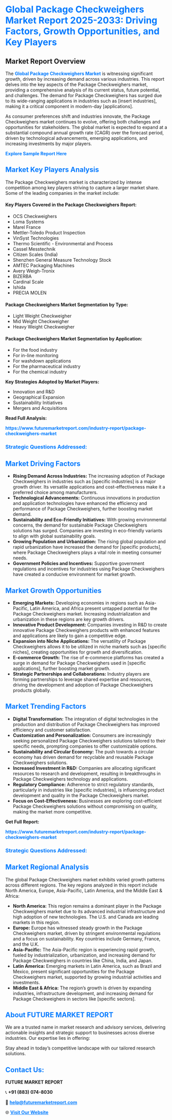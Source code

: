 <h1 style="color: #007BFF;">Global Package Checkweighers Market Report 2025-2033: Driving Factors, Growth Opportunities, and Key Players</h1>

<section id="overview">
<h2>Market Report Overview</h2>
<p>The <a href="https://www.futuremarketreport.com/industry-report/package-checkweighers-market" style="color: #007BFF; text-decoration: none;"><strong>Global Package Checkweighers Market</strong></a> is witnessing significant growth, driven by increasing demand across various industries. This report delves into the key aspects of the Package Checkweighers market, providing a comprehensive analysis of its current status, future potential, and challenges. The demand for Package Checkweighers has surged due to its wide-ranging applications in industries such as [insert industries], making it a critical component in modern-day [applications].</p>
<p>As consumer preferences shift and industries innovate, the Package Checkweighers market continues to evolve, offering both challenges and opportunities for stakeholders. The global market is expected to expand at a substantial compound annual growth rate (CAGR) over the forecast period, driven by technological advancements, emerging applications, and increasing investments by major players.</p>
</section>

<section id="overview">
<p><a href="https://www.futuremarketreport.com/request-sample/reportId=103012" style="color: #007BFF; text-decoration: none;"><strong>Explore Sample Report Here</strong></a></p>
</section>

<section id="key-players">
<h2 style="color: #007BFF;">Market Key Players Analysis</h2>
<p>The Package Checkweighers market is characterized by intense competition among key players striving to capture a larger market share. Some of the leading companies in the market include:</p>
<h4>Key Players Covered in the Package Checkweighers Report:</h4>
<ul><li>OCS Checkweighers</li><li>Loma Systems</li><li>Marel France</li><li>Mettler-Toledo Product Inspection</li><li>VinSyst Technologies</li><li>Thermo Scientific - Environmental and Process</li><li>Cassel Messtechnik</li><li>Citizen Scales (India)</li><li>Shenzhen General Measure Technology Stock</li><li>AMTEC Packaging Machines</li><li>Avery Weigh-Tronix</li><li>BIZERBA</li><li>Cardinal Scale</li><li>Ishida</li><li>PRECIA MOLEN</li></ul>
<h4>Package Checkweighers Market Segmentation by Type:</h4>
<ul><li>Light Weight Checkweigher</li><li>Mid Weight Checkweigher</li><li>Heavy Weight Checkweigher</li></ul>

<h4>Package Checkweighers Market Segmentation by Application:</h4>
<ul><li>For the food industry</li><li>For in-line monitoring</li><li>For washdown applications</li><li>For the pharmaceutical industry</li><li>For the chemical industry</li></ul>
<p><strong>Key Strategies Adopted by Market Players:</strong></p>
<ul>
<li>Innovation and R&D</li>
<li>Geographical Expansion</li>
<li>Sustainability Initiatives</li>
<li>Mergers and Acquisitions</li>
</ul>
</section>

<section>
<p><strong>Read Full Analysis: </strong></p><a href="https://www.futuremarketreport.com/industry-report/package-checkweighers-market" style="color: #007BFF; text-decoration: none;"><strong>https://www.futuremarketreport.com/industry-report/package-checkweighers-market</strong></a>
<h3 style="color: #007BFF;">Strategic Questions Addressed:</h3>
</section>

<section id="driving-factors">
<h2 style="color: #007BFF;">Market Driving Factors</h2>
<ul>
<li><strong>Rising Demand Across Industries:</strong> The increasing adoption of Package Checkweighers in industries such as [specific industries] is a major growth driver. Its versatile applications and cost-effectiveness make it a preferred choice among manufacturers.</li>
<li><strong>Technological Advancements:</strong> Continuous innovations in production and application technologies have enhanced the efficiency and performance of Package Checkweighers, further boosting market demand.</li>
<li><strong>Sustainability and Eco-Friendly Initiatives:</strong> With growing environmental concerns, the demand for sustainable Package Checkweighers solutions has surged. Companies are investing in eco-friendly variants to align with global sustainability goals.</li>
<li><strong>Growing Population and Urbanization:</strong> The rising global population and rapid urbanization have increased the demand for [specific products], where Package Checkweighers plays a vital role in meeting consumer needs.</li>
<li><strong>Government Policies and Incentives:</strong> Supportive government regulations and incentives for industries using Package Checkweighers have created a conducive environment for market growth.</li>
</ul>
</section>

<section id="growth-opportunities">
<h2 style="color: #007BFF;">Market Growth Opportunities</h2>
<ul>
<li><strong>Emerging Markets:</strong> Developing economies in regions such as Asia-Pacific, Latin America, and Africa present untapped potential for the Package Checkweighers market. Increasing industrialization and urbanization in these regions are key growth drivers.</li>
<li><strong>Innovative Product Development:</strong> Companies investing in R&D to create innovative Package Checkweighers products with enhanced features and applications are likely to gain a competitive edge.</li>
<li><strong>Expansion into Niche Applications:</strong> The versatility of Package Checkweighers allows it to be utilized in niche markets such as [specific niches], creating opportunities for growth and diversification.</li>
<li><strong>E-commerce Growth:</strong> The rise of e-commerce platforms has created a surge in demand for Package Checkweighers used in [specific applications], further boosting market growth.</li>
<li><strong>Strategic Partnerships and Collaborations:</strong> Industry players are forming partnerships to leverage shared expertise and resources, driving the development and adoption of Package Checkweighers products globally.</li>
</ul>
</section>

<section id="trending-factors">
<h2 style="color: #007BFF;">Market Trending Factors</h2>
<ul>
<li><strong>Digital Transformation:</strong> The integration of digital technologies in the production and distribution of Package Checkweighers has improved efficiency and customer satisfaction.</li>
<li><strong>Customization and Personalization:</strong> Consumers are increasingly seeking personalized Package Checkweighers solutions tailored to their specific needs, prompting companies to offer customizable options.</li>
<li><strong>Sustainability and Circular Economy:</strong> The push towards a circular economy has driven demand for recyclable and reusable Package Checkweighers solutions.</li>
<li><strong>Increased Investment in R&D:</strong> Companies are allocating significant resources to research and development, resulting in breakthroughs in Package Checkweighers technology and applications.</li>
<li><strong>Regulatory Compliance:</strong> Adherence to strict regulatory standards, particularly in industries like [specific industries], is influencing product development and quality in the Package Checkweighers market.</li>
<li><strong>Focus on Cost-Effectiveness:</strong> Businesses are exploring cost-efficient Package Checkweighers solutions without compromising on quality, making the market more competitive.</li>
</ul>
</section>

<section>
<p><strong>Get Full Report: </strong></p><a href="https://www.futuremarketreport.com/industry-report/package-checkweighers-market" style="color: #007BFF; text-decoration: none;"><strong>https://www.futuremarketreport.com/industry-report/package-checkweighers-market</strong></a>
<h3 style="color: #007BFF;">Strategic Questions Addressed:</h3>
</section>


<section id="regional-analysis">
<h2 style="color: #007BFF;">Market Regional Analysis</h2>
<p>The global Package Checkweighers market exhibits varied growth patterns across different regions. The key regions analyzed in this report include North America, Europe, Asia-Pacific, Latin America, and the Middle East & Africa:</p>
<ul>
<li><strong>North America:</strong> This region remains a dominant player in the Package Checkweighers market due to its advanced industrial infrastructure and high adoption of new technologies. The U.S. and Canada are leading markets in this region.</li>
<li><strong>Europe:</strong> Europe has witnessed steady growth in the Package Checkweighers market, driven by stringent environmental regulations and a focus on sustainability. Key countries include Germany, France, and the U.K.</li>
<li><strong>Asia-Pacific:</strong> The Asia-Pacific region is experiencing rapid growth, fueled by industrialization, urbanization, and increasing demand for Package Checkweighers in countries like China, India, and Japan.</li>
<li><strong>Latin America:</strong> Emerging markets in Latin America, such as Brazil and Mexico, present significant opportunities for the Package Checkweighers market, supported by growing industrial activities and investments.</li>
<li><strong>Middle East & Africa:</strong> The region’s growth is driven by expanding industries, infrastructure development, and increasing demand for Package Checkweighers in sectors like [specific sectors].</li>
</ul>
</section>

<footer>
<h2 style="color: #007BFF;">About FUTURE MARKET REPORT</h2>
<p>We are a trusted name in market research and advisory services, delivering actionable insights and strategic support to businesses across diverse industries. Our expertise lies in offering:</p>

<p>Stay ahead in today’s competitive landscape with our tailored research solutions.</p>

<h2 style="color: #007BFF;">Contact Us:</h2>
<p><strong>FUTURE MARKET REPORT</strong></p>
<p>📞 <strong>+91 (883) 074-8030</strong></p>
<p>📧 <strong><a href="mailto:help@futuremarketreport.com" style="color: #007BFF;">help@futuremarketreport.com</a></strong></p>
<p>🌐 <strong><a href="https://www.futuremarketreport.com/" style="color: #007BFF;">Visit Our Website</a></strong></p>
</footer>